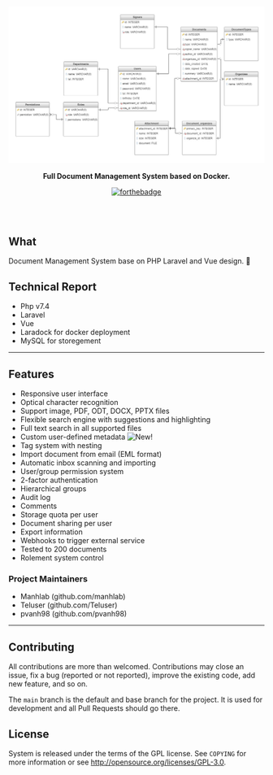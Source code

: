 <p align="center">
    <img src="/img/qInlEsuLmF8.jpg" alt="Laradock Logo"/>
</p>
<p align="center"><b>Full Document Management System based on Docker.</b></p>

<p align="center">
    <a href="http://zalt.me"><img src="http://forthebadge.com/images/badges/built-by-developers.svg" alt="forthebadge" width="180"></a>
</p>

<br>
<br>

## What
Document Management System base on PHP Laravel and Vue design. 💜

## Technical Report
- Php v7.4
- Laravel
- Vue
- Laradock for docker deployment
- MySQL for storegement
---
Features
--------

- Responsive user interface
- Optical character recognition
- Support image, PDF, ODT, DOCX, PPTX files
- Flexible search engine with suggestions and highlighting
- Full text search in all supported files
- Custom user-defined metadata ![New!](https://www.sismics.com/public/img/new.png)
- Tag system with nesting
- Import document from email (EML format)
- Automatic inbox scanning and importing
- User/group permission system
- 2-factor authentication
- Hierarchical groups
- Audit log
- Comments
- Storage quota per user
- Document sharing per user
- Export information
- Webhooks to trigger external service
- Tested to 200 documents
- Rolement system control 





### Project Maintainers
- Manhlab (github.com/manhlab)
- Teluser (github.com/Teluser)
- pvanh98 (github.com/pvanh98)
---



Contributing
------------

All contributions are more than welcomed. Contributions may close an issue, fix a bug (reported or not reported), improve the existing code, add new feature, and so on.

The `main` branch is the default and base branch for the project. It is used for development and all Pull Requests should go there.

License
-------
System is released under the terms of the GPL license. See `COPYING` for more
information or see <http://opensource.org/licenses/GPL-3.0>.
